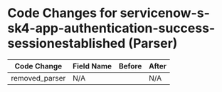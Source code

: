 # Code Changes for servicenow-s-sk4-app-authentication-success-sessionestablished (Parser)

| Code Change | Field Name | Before | After |
|-------------|------------|--------|-------|
| removed_parser | N/A |  | N/A |